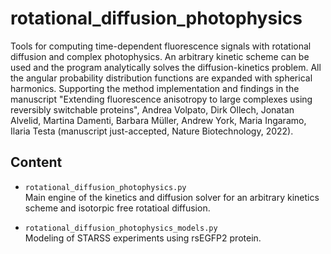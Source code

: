 # rotational_diffusion_photophysics
Tools for computing time-dependent fluorescence signals with rotational diffusion and complex photophysics.
An arbitrary kinetic scheme can be used and the program analytically solves the diffusion-kinetics problem. All the angular probability distribution functions are expanded with spherical harmonics. Supporting the method implementation and findings in the manuscript "Extending fluorescence anisotropy to large complexes
using reversibly switchable proteins", Andrea Volpato, Dirk Ollech, Jonatan Alvelid, Martina Damenti, Barbara Müller, Andrew York, Maria Ingaramo, Ilaria Testa (manuscript just-accepted, Nature Biotechnology, 2022).

## Content
- `rotational_diffusion_photophysics.py`  
Main engine of the kinetics and diffusion solver for an arbitrary kinetics scheme and isotorpic free rotatioal diffusion.

- `rotational_diffusion_photophysics_models.py`  
Modeling of STARSS experiments using rsEGFP2 protein.
